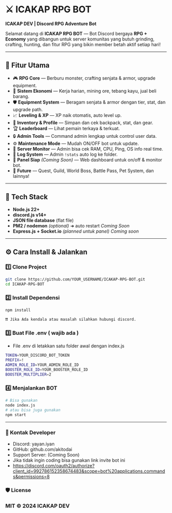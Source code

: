 # ⚔️ ICAKAP RPG BOT

**ICAKAP DEV | Discord RPG Adventure Bot**

Selamat datang di **ICAKAP RPG BOT** — Bot Discord bergaya **RPG + Economy** yang dibangun untuk server komunitas yang butuh grinding, crafting, hunting, dan fitur RPG yang bikin member betah aktif setiap hari!

---

## 📌 **Fitur Utama**

- 🎮 **RPG Core** — Berburu monster, crafting senjata & armor, upgrade equipment.
- 💼 **Sistem Ekonomi** — Kerja harian, mining ore, tebang kayu, jual beli barang.
- 🛡️ **Equipment System** — Beragam senjata & armor dengan tier, stat, dan upgrade path.
- 📈 **Leveling & XP** — XP naik otomatis, auto level up.
- 🎒 **Inventory & Profile** — Simpan dan cek backpack, stat, dan gear.
- 🏆 **Leaderboard** — Lihat pemain terkaya & terkuat.
- 🔒 **Admin Tools** — Command admin lengkap untuk control user data.
- ⚙️ **Maintenance Mode** — Mudah ON/OFF bot untuk update.
- 📡 **Server Monitor** — Admin bisa cek RAM, CPU, Ping, OS info real time.
- 📑 **Log System** — Admin `!stats` auto log ke folder.
- 📜 **Panel Siap** *(Coming Soon)* — Web dashboard untuk on/off & monitor bot.
- 🎉 **Future** — Quest, Guild, World Boss, Battle Pass, Pet System, dan lainnya!

---

## 🚀 **Tech Stack**

- **Node.js 22+**
- **discord.js v14+**
- **JSON file database** (flat file)
- **PM2 / nodemon** *(optional)* ➜ auto restart *Coming Soon*
- **Express.js + Socket.io** *(planned untuk panel)* *Coming soon*

---

## ⚙️ **Cara Install & Jalankan**

### 1️⃣ Clone Project
```bash
git clone https://github.com/YOUR_USERNAME/ICAKAP-RPG-BOT.git
cd ICAKAP-RPG-BOT
```
### 2️⃣ Install Dependensi
```bash
npm install
```
```bash
❗❗ Jika Ada kendala atau masalah silahkan hubungi discord.
```

### 3️⃣ Buat File .env ( wajib ada )
- File .env di letakkan satu folder awal dengan index.js
```bash
TOKEN=YOUR_DISCORD_BOT_TOKEN
PREFIX=!
ADMIN_ROLE_ID=YOUR_ADMIN_ROLE_ID
BOOSTER_ROLE_ID=YOUR_BOOSTER_ROLE_ID
BOOSTER_MULTIPLIER=2
```

### 4️⃣ Menjalankan BOT 
```bash
# Bisa gunakan
node index.js
# atau bisa juga gunakan
npm start
```

---

### 💬 Kontak Developer
- Discord: yayan.iyan
- GitHub: github.com/akitodai
- Support Server: (Coming Soon)
- Jika tidak ingin coding bisa gunakan link invite bot ini
- https://discord.com/oauth2/authorize?client_id=992786152358674483&scope=bot%20applications.commands&permissions=8

### 🛡️ License
### MIT © 2024 ICAKAP DEV
